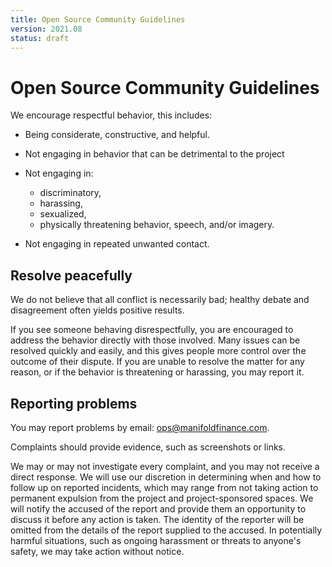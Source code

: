 ```yaml
---
title: Open Source Community Guidelines
version: 2021.08
status: draft
---
```


# Open Source Community Guidelines

We encourage respectful behavior, this includes:

- Being considerate, constructive, and helpful.
- Not engaging in behavior that can be detrimental to the project
- Not engaging in:
    + discriminatory, 
    + harassing, 
    + sexualized,
    + physically threatening behavior, speech, and/or imagery.

- Not engaging in repeated unwanted contact.

## Resolve peacefully

We do not believe that all conflict is necessarily bad; healthy debate and
disagreement often yields positive results.

If you see someone behaving disrespectfully, you are encouraged to address the
behavior directly with those involved. Many issues can be resolved quickly and
easily, and this gives people more control over the outcome of their dispute. If
you are unable to resolve the matter for any reason, or if the behavior is
threatening or harassing, you may report it.

## Reporting problems

You may report problems by email: <ops@manifoldfinance.com>.

Complaints should provide evidence, such as screenshots or links. 

We may or may not investigate every complaint, and you may not receive a direct
response. We will use our discretion in determining when and how to follow up on
reported incidents, which may range from not taking action to permanent
expulsion from the project and project-sponsored spaces. We will notify the
accused of the report and provide them an opportunity to discuss it before any
action is taken. The identity of the reporter will be omitted from the details
of the report supplied to the accused. In potentially harmful situations, such
as ongoing harassment or threats to anyone's safety, we may take action without
notice.
